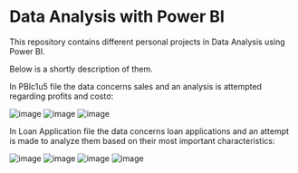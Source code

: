 # Data Analysis with Power BI

This repository contains different personal projects in Data Analysis using Power BI.

Below is a shortly description of them.

In PBIc1u5 file the data concerns sales and an analysis is attempted regarding profits and costσ: 

![image](https://github.com/user-attachments/assets/e6043cd5-f617-4db2-949e-4354596497e3)
![image](https://github.com/user-attachments/assets/4ada1766-615a-4740-a5e3-eeacc0a490f7)
![image](https://github.com/user-attachments/assets/f02c8c90-97d2-4eff-b8af-5d69c0941a94)

In Loan Application file the data concerns loan applications and an attempt is made to analyze them based on their most important characteristics:

![image](https://github.com/user-attachments/assets/6b4f6797-5dee-469b-93c3-dbe355cfd098)
![image](https://github.com/user-attachments/assets/c2258b8a-1fe1-42bd-89dd-025dd3960a5f)
![image](https://github.com/user-attachments/assets/0b986e51-e3ce-40a8-ab19-29f8117b38c0)
![image](https://github.com/user-attachments/assets/c0dd5fc7-ae34-45d7-88db-6366dc43b25f)
